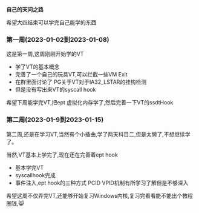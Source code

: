 **自己的天问之路**

希望大四结束可以学完自己能学的东西

### 第一周(2023-01-02到2023-01-08)

这是第一周,这周刚刚开始学的VT

- 学了VT的基本概念
- 完善了一个自己的玩具VT,可以拦截一些VM Exit
- 在群里面讨论了 PG关于VT对于IA32_LSTAR的挂钩检测
- 但是没有写出来VT的syscall hook

希望下周能学完VT,把ept 虚拟化内存学了,然后完善一下VT的ssdtHook

### 第二周(2023-01-9到2023-01-15)

第二周,还是在学习VT,当然有个小插曲,学了两天科目二,但是太懒了,不想继续学了。

当然,VT基本上学完了,现在还在完善着ept hook

- 基本学完VT
- syscallhook完成
- 事件注入,ept hook的三种方式 PCID VPID机制有所学习了解但是不够深入

希望这周不仅弄完VT,还能够开始复习Windows内核,复习完看看能不能出个教程圈钱,:smile_cat: